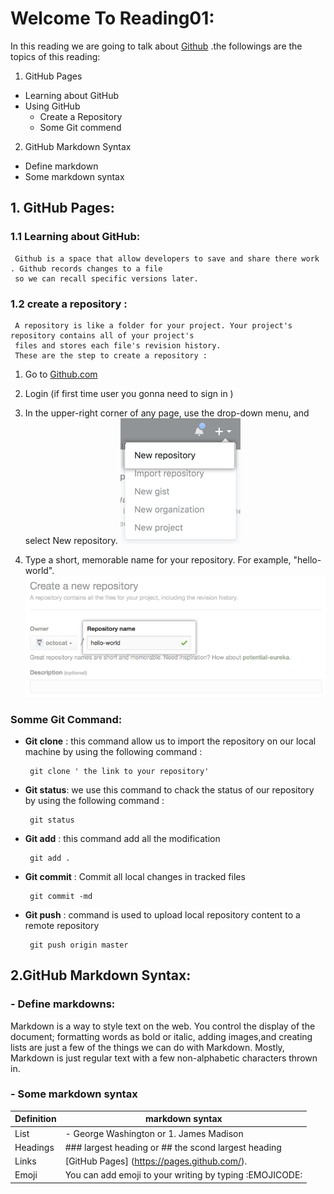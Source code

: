 # Welcome To Reading01:

In this reading we are going to talk about [Github](https://github.com/ ) .the followings are the topics of 
this reading:

 1. GitHub Pages
   - Learning about GitHub
   - Using GitHub
      - Create a Repository
      - Some Git commend
    
 2. GitHub Markdown Syntax
   - Define markdown
   - Some markdown syntax
   


## 1. GitHub Pages: 
### 1.1  Learning about GitHub:
     Github is a space that allow developers to save and share there work . Github records changes to a file
     so we can recall specific versions later.
 ### 1.2 create a repository :
     A repository is like a folder for your project. Your project's repository contains all of your project's 
     files and stores each file's revision history. 
     These are the step to create a repository :

1. Go to [Github.com](https://github.com/)

2. Login (if first time user you gonna  need to sign in )

3. In the upper-right corner of any page, use the  drop-down menu, and select New repository.
       ![](images/repo-create.png/)



4. Type a short, memorable name for your repository. For example, "hello-world".
       ![](images/create-repository-name.png/)

### Somme Git Command:

- **Git clone** : this command allow us to import the repository on our local machine by using the following command :

       git clone ' the link to your repository'
        
- **Git status**: we use this command to chack the status of our repository by using the following command :

       git status
   
- **Git add** : this command add all the modification 

       git add .
  
- **Git commit** : Commit all local changes in tracked files

       git commit -md
    
- **Git push** : command is used to upload local repository content to a remote repository

       git push origin master
    
    
## 2.GitHub Markdown Syntax:

 ### -  Define markdowns: 
 Markdown is a way to style text on the web. You control the display of the document; formatting words as bold or italic, adding images,and creating lists are just a few of the things we can do with Markdown. Mostly, Markdown is just regular text with a few non-alphabetic characters thrown in.
 
 ### - Some markdown syntax

   Definition  | markdown syntax
------------ | -------------
List | - George Washington or 1. James Madison
Headings| ### largest heading or ##  the scond largest heading
Links | [GitHub Pages] (https://pages.github.com/).
Emoji| You can add emoji to your writing by typing :EMOJICODE:


      
